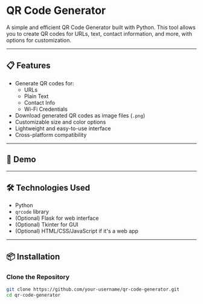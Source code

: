# QR Code Generator

A simple and efficient QR Code Generator built with Python. This tool allows you to create QR codes for URLs, text, contact information, and more, with options for customization.

---

## 📋 Features

- Generate QR codes for:
  - URLs
  - Plain Text
  - Contact Info
  - Wi-Fi Credentials
- Download generated QR codes as image files (`.png`)
- Customizable size and color options
- Lightweight and easy-to-use interface
- Cross-platform compatibility

---

## 🚀 Demo

<!-- Add a deployed link or demo GIF/screenshot here -->
<!-- Example: ![QR Code Generator Demo](demo.gif) -->

---

## 🛠️ Technologies Used

- Python
- `qrcode` library
- (Optional) Flask for web interface
- (Optional) Tkinter for GUI
- (Optional) HTML/CSS/JavaScript if it's a web app

---

## 📦 Installation

### Clone the Repository
```bash
git clone https://github.com/your-username/qr-code-generator.git
cd qr-code-generator
